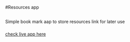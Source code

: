 #Resources app
##
Simple book mark aap to store resources link for later use
###
[check live app here](https://lutif.github.io/sdfs)